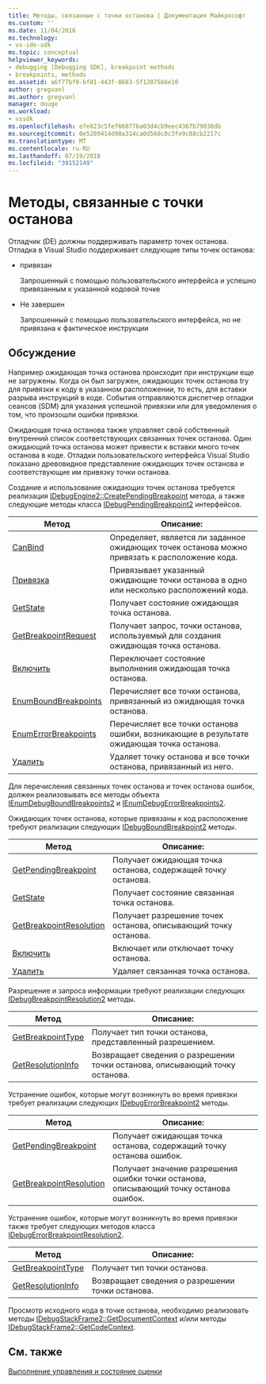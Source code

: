 ```yaml
---
title: Методы, связанные с точки останова | Документация Майкрософт
ms.custom: ''
ms.date: 11/04/2016
ms.technology:
- vs-ide-sdk
ms.topic: conceptual
helpviewer_keywords:
- debugging [Debugging SDK], breakpoint methods
- breakpoints, methods
ms.assetid: a6f77bf0-bf81-443f-8683-5f12075bbe10
author: gregvanl
ms.author: gregvanl
manager: douge
ms.workload:
- vssdk
ms.openlocfilehash: e7e823c5fef66077ba03d4cb9eec4367b79038db
ms.sourcegitcommit: 0e5289414d90a314ca0d560c0c3fe9c88cb2217c
ms.translationtype: MT
ms.contentlocale: ru-RU
ms.lasthandoff: 07/19/2018
ms.locfileid: "39152149"
---
```

# <a name="breakpoint-related-methods"></a>Методы, связанные с точки останова
Отладчик (DE) должны поддерживать параметр точек останова. Отладка в Visual Studio поддерживает следующие типы точек останова:  
  
-   привязан  
  
     Запрошенный с помощью пользовательского интерфейса и успешно привязанным к указанной кодовой точке  
  
-   Не завершен  
  
     Запрошенный с помощью пользовательского интерфейса, но не привязана к фактическое инструкции  
  
## <a name="discussion"></a>Обсуждение  
 Например ожидающая точка останова происходит при инструкции еще не загружены. Когда он был загружен, ожидающих точек останова try для привязки к коду в указанном расположении, то есть, для вставки разрыва инструкций в коде. События отправляются диспетчер отладки сеансов (SDM) для указания успешной привязки или для уведомления о том, что произошли ошибки привязки.  
  
 Ожидающая точка останова также управляет свой собственный внутренний список соответствующих связанных точек останова. Один ожидающий точка останова может привести к вставки много точек останова в коде. Отладки пользовательского интерфейса Visual Studio показано древовидное представление ожидающих точек останова и соответствующие им привязку точки останова.  
  
 Создание и использование ожидающих точек останова требуется реализация [IDebugEngine2::CreatePendingBreakpoint](../../extensibility/debugger/reference/idebugengine2-creatependingbreakpoint.md) метода, а также следующие методы класса [IDebugPendingBreakpoint2](../../extensibility/debugger/reference/idebugpendingbreakpoint2.md) интерфейсов.  
  
|Метод|Описание:|  
|------------|-----------------|  
|[CanBind](../../extensibility/debugger/reference/idebugpendingbreakpoint2-canbind.md)|Определяет, является ли заданное ожидающих точек останова можно привязать к расположение кода.|  
|[Привязка](../../extensibility/debugger/reference/idebugpendingbreakpoint2-bind.md)|Привязывает указанный ожидающие точки останова в одно или несколько расположений кода.|  
|[GetState](../../extensibility/debugger/reference/idebugpendingbreakpoint2-getstate.md)|Получает состояние ожидающая точка останова.|  
|[GetBreakpointRequest](../../extensibility/debugger/reference/idebugpendingbreakpoint2-getbreakpointrequest.md)|Получает запрос, точки останова, используемый для создания ожидающая точка останова.|  
|[Включить](../../extensibility/debugger/reference/idebugpendingbreakpoint2-enable.md)|Переключает состояние выполнения ожидающая точка останова.|  
|[EnumBoundBreakpoints](../../extensibility/debugger/reference/idebugpendingbreakpoint2-enumboundbreakpoints.md)|Перечисляет все точки останова, привязанный из ожидающая точка останова.|  
|[EnumErrorBreakpoints](../../extensibility/debugger/reference/idebugpendingbreakpoint2-enumerrorbreakpoints.md)|Перечисляет все точки останова ошибки, возникающие в результате ожидающая точка останова.|  
|[Удалить](../../extensibility/debugger/reference/idebugpendingbreakpoint2-delete.md)|Удаляет точку останова и все точки останова, привязанный из него.|  
  
 Для перечисления связанных точек останова и точек останова ошибок, должен реализовывать все методы объекта [IEnumDebugBoundBreakpoints2](../../extensibility/debugger/reference/ienumdebugboundbreakpoints2.md) и [IEnumDebugErrorBreakpoints2](../../extensibility/debugger/reference/ienumdebugerrorbreakpoints2.md).  
  
 Ожидающих точек останова, которые привязаны к код расположение требуют реализации следующих [IDebugBoundBreakpoint2](../../extensibility/debugger/reference/idebugboundbreakpoint2.md) методы.  
  
|Метод|Описание:|  
|------------|-----------------|  
|[GetPendingBreakpoint](../../extensibility/debugger/reference/idebugboundbreakpoint2-getpendingbreakpoint.md)|Получает ожидающая точка останова, содержащей точку останова.|  
|[GetState](../../extensibility/debugger/reference/idebugboundbreakpoint2-getstate.md)|Получает состояние связанная точка останова.|  
|[GetBreakpointResolution](../../extensibility/debugger/reference/idebugboundbreakpoint2-getbreakpointresolution.md)|Получает разрешение точек останова, описывающий точку останова.|  
|[Включить](../../extensibility/debugger/reference/idebugboundbreakpoint2-enable.md)|Включает или отключает точку останова.|  
|[Удалить](../../extensibility/debugger/reference/idebugboundbreakpoint2-delete.md)|Удаляет связанная точка останова.|  
  
 Разрешение и запроса информации требуют реализации следующих [IDebugBreakpointResolution2](../../extensibility/debugger/reference/idebugbreakpointresolution2.md) методы.  
  
|Метод|Описание:|  
|------------|-----------------|  
|[GetBreakpointType](../../extensibility/debugger/reference/idebugbreakpointresolution2-getbreakpointtype.md)|Получает тип точки останова, представленный разрешением.|  
|[GetResolutionInfo](../../extensibility/debugger/reference/idebugbreakpointresolution2-getresolutioninfo.md)|Возвращает сведения о разрешении точки останова, описывающий точку останова.|  
  
 Устранение ошибок, которые могут возникнуть во время привязки требует реализации следующих [IDebugErrorBreakpoint2](../../extensibility/debugger/reference/idebugerrorbreakpoint2.md) методы.  
  
|Метод|Описание:|  
|------------|-----------------|  
|[GetPendingBreakpoint](../../extensibility/debugger/reference/idebugerrorbreakpoint2-getpendingbreakpoint.md)|Получает ожидающая точка останова, содержащий точку останова ошибок.|  
|[GetBreakpointResolution](../../extensibility/debugger/reference/idebugerrorbreakpoint2-getbreakpointresolution.md)|Получает значение разрешения ошибки точки останова, описывающий точку останова ошибок.|  
  
 Устранение ошибок, которые могут возникнуть во время привязки также требует следующих методов класса [IDebugErrorBreakpointResolution2](../../extensibility/debugger/reference/idebugerrorbreakpointresolution2.md).  
  
|Метод|Описание:|  
|------------|-----------------|  
|[GetBreakpointType](../../extensibility/debugger/reference/idebugerrorbreakpointresolution2-getbreakpointtype.md)|Получает тип точки останова.|  
|[GetResolutionInfo](../../extensibility/debugger/reference/idebugerrorbreakpointresolution2-getresolutioninfo.md)|Возвращает сведения о разрешении точки останова.|  
  
 Просмотр исходного кода в точке останова, необходимо реализовать методы [IDebugStackFrame2::GetDocumentContext](../../extensibility/debugger/reference/idebugstackframe2-getdocumentcontext.md) и/или методы [IDebugStackFrame2::GetCodeContext](../../extensibility/debugger/reference/idebugstackframe2-getcodecontext.md).  
  
## <a name="see-also"></a>См. также  
 [Выполнение управления и состояние оценки](../../extensibility/debugger/execution-control-and-state-evaluation.md)